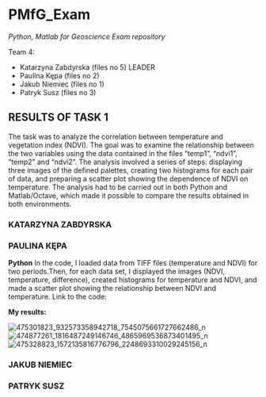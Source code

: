 # PMfG_Exam
*Python, Matlab for Geoscience Exam repository*

Team 4:
- Katarzyna Zabdyrska (files no 5) LEADER
- Paulina Kępa (files no 2)
- Jakub Niemiec (files no 1)
- Patryk Susz (files no 3)

## RESULTS OF TASK 1
The task was to analyze the correlation between temperature and vegetation index (NDVI). The goal was to examine the relationship between the two variables using the data contained in the files “temp1”, “ndvi1”, “temp2” and “ndvi2”. The analysis involved a series of steps: displaying three images of the defined palettes, creating two histograms for each pair of data, and preparing a scatter plot showing the dependence of NDVI on temperature. The analysis had to be carried out in both Python and Matlab/Octave, which made it possible to compare the results obtained in both environments.

### KATARZYNA ZABDYRSKA

### PAULINA KĘPA

**Python**
In the code, I loaded data from TIFF files (temperature and NDVI) for two periods.Then, for each data set, I displayed the images (NDVI, temperature, difference), created histograms for temperature and NDVI, and made a scatter plot showing the relationship between NDVI and temperature.
Link to the code:

**My results:**

![475301823_932573358942718_7545075661727662486_n](https://github.com/user-attachments/assets/66aabf7f-fb2d-4497-9a68-30cac174e10d)
![474877261_1816487249146746_4865969536873401495_n](https://github.com/user-attachments/assets/a4f9d29b-bd8b-4507-869e-28790648fe03)
![475328823_1572135816776796_2248693310029245156_n](https://github.com/user-attachments/assets/f63c8568-041b-4e9c-a8eb-fd289b62712a)

### JAKUB NIEMIEC
### PATRYK SUSZ
